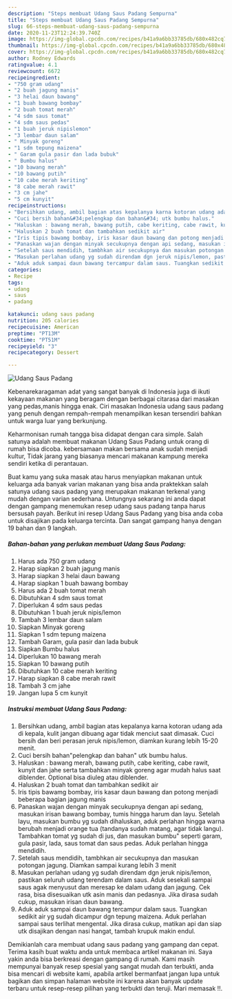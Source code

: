 ```yaml
---
description: "Steps membuat Udang Saus Padang Sempurna"
title: "Steps membuat Udang Saus Padang Sempurna"
slug: 66-steps-membuat-udang-saus-padang-sempurna
date: 2020-11-23T12:24:39.740Z
image: https://img-global.cpcdn.com/recipes/b41a9a6bb33785db/680x482cq70/udang-saus-padang-foto-resep-utama.jpg
thumbnail: https://img-global.cpcdn.com/recipes/b41a9a6bb33785db/680x482cq70/udang-saus-padang-foto-resep-utama.jpg
cover: https://img-global.cpcdn.com/recipes/b41a9a6bb33785db/680x482cq70/udang-saus-padang-foto-resep-utama.jpg
author: Rodney Edwards
ratingvalue: 4.1
reviewcount: 6672
recipeingredient:
- "750 gram udang"
- "2 buah jagung manis"
- "3 helai daun bawang"
- "1 buah bawang bombay"
- "2 buah tomat merah"
- "4 sdm saus tomat"
- "4 sdm saus pedas"
- "1 buah jeruk nipislemon"
- "3 lembar daun salam"
- " Minyak goreng"
- "1 sdm tepung maizena"
- " Garam gula pasir dan lada bubuk"
- " Bumbu halus"
- "10 bawang merah"
- "10 bawang putih"
- "10 cabe merah keriting"
- "8 cabe merah rawit"
- "3 cm jahe"
- "5 cm kunyit"
recipeinstructions:
- "Bersihkan udang, ambil bagian atas kepalanya karna kotoran udang ada di kepala, kulit jangan dibuang agar tidak menciut saat dimasak. Cuci bersih dan beri perasan jeruk nipis/lemon, diamkan kurang lebih 15-20 menit."
- "Cuci bersih bahan&#34;pelengkap dan bahan&#34; utk bumbu halus."
- "Haluskan : bawang merah, bawang putih, cabe keriting, cabe rawit, kunyit dan jahe serta tambahkan minyak goreng agar mudah halus saat diblender. Optional bisa diuleg atau diblender."
- "Haluskan 2 buah tomat dan tambahkan sedikit air"
- "Iris tipis bawamg bombay, iris kasar daun bawang dan potong menjadi beberapa bagian jagung manis"
- "Panaskan wajan dengan minyak secukupnya dengan api sedang, masukan irisan bawang bombay, tumis hingga harum dan layu. Setelah layu, masukan bumbu yg sudah dihaluskan, aduk perlahan hingga warna berubah menjadi orange tua (tandanya sudah matang, agar tidak langu). Tambahkan tomat yg sudah di jus, dan masukan bumbu&#34; seperti garam, gula pasir, lada, saus tomat dan saus pedas. Aduk perlahan hingga mendidih."
- "Setelah saus mendidih, tambhkan air secukupnya dan masukan potongan jagung. Diamkan sampai kurang lebih 3 menit"
- "Masukan perlahan udang yg sudah direndam dgn jeruk nipis/lemon, pastikan seluruh udang terendam dalam saus. Aduk sesekali sampai saus agak menyusut dan meresap ke dalam udang dan jagung. Cek rasa, bisa disesuaikan utk asin manis dan pedasnya. Jika dirasa sudah cukup, masukan irisan daun bawang."
- "Aduk aduk sampai daun bawang tercampur dalam saus. Tuangkan sedikit air yg sudah dicampur dgn tepung maizena. Aduk perlahan sampai saus terlihat mengental. Jika dirasa cukup, matikan api dan siap utk disajikan dengan nasi hangat, tambah krupuk makin endul."
categories:
- Recipe
tags:
- udang
- saus
- padang

katakunci: udang saus padang 
nutrition: 205 calories
recipecuisine: American
preptime: "PT13M"
cooktime: "PT51M"
recipeyield: "3"
recipecategory: Dessert

---
```



![Udang Saus Padang](https://img-global.cpcdn.com/recipes/b41a9a6bb33785db/680x482cq70/udang-saus-padang-foto-resep-utama.jpg)

Kebenarekaragaman adat yang sangat banyak di Indonesia juga di ikuti kekayaan makanan yang beragam dengan berbagai citarasa dari masakan yang pedas,manis hingga enak. Ciri masakan Indonesia udang saus padang yang penuh dengan rempah-rempah menampilkan kesan tersendiri bahkan untuk warga luar yang berkunjung.


Keharmonisan rumah tangga bisa didapat dengan cara simple. Salah satunya adalah membuat makanan Udang Saus Padang untuk orang di rumah bisa dicoba. kebersamaan makan bersama anak sudah menjadi kultur, Tidak jarang yang biasanya mencari makanan kampung mereka sendiri ketika di perantauan.



Buat kamu yang suka masak atau harus menyiapkan makanan untuk keluarga ada banyak varian makanan yang bisa anda praktekkan salah satunya udang saus padang yang merupakan makanan terkenal yang mudah dengan varian sederhana. Untungnya sekarang ini anda dapat dengan gampang menemukan resep udang saus padang tanpa harus bersusah payah.
Berikut ini resep Udang Saus Padang yang bisa anda coba untuk disajikan pada keluarga tercinta. Dan sangat gampang hanya dengan 19 bahan dan 9 langkah.


<!--inarticleads1-->

##### Bahan-bahan yang perlukan membuat Udang Saus Padang:

1. Harus ada 750 gram udang
1. Harap siapkan 2 buah jagung manis
1. Harap siapkan 3 helai daun bawang
1. Harap siapkan 1 buah bawang bombay
1. Harus ada 2 buah tomat merah
1. Dibutuhkan 4 sdm saus tomat
1. Diperlukan 4 sdm saus pedas
1. Dibutuhkan 1 buah jeruk nipis/lemon
1. Tambah 3 lembar daun salam
1. Siapkan  Minyak goreng
1. Siapkan 1 sdm tepung maizena
1. Tambah  Garam, gula pasir dan lada bubuk
1. Siapkan  Bumbu halus
1. Diperlukan 10 bawang merah
1. Siapkan 10 bawang putih
1. Dibutuhkan 10 cabe merah keriting
1. Harap siapkan 8 cabe merah rawit
1. Tambah 3 cm jahe
1. Jangan lupa 5 cm kunyit




<!--inarticleads2-->

##### Instruksi membuat  Udang Saus Padang:

1. Bersihkan udang, ambil bagian atas kepalanya karna kotoran udang ada di kepala, kulit jangan dibuang agar tidak menciut saat dimasak. Cuci bersih dan beri perasan jeruk nipis/lemon, diamkan kurang lebih 15-20 menit.
1. Cuci bersih bahan&#34;pelengkap dan bahan&#34; utk bumbu halus.
1. Haluskan : bawang merah, bawang putih, cabe keriting, cabe rawit, kunyit dan jahe serta tambahkan minyak goreng agar mudah halus saat diblender. Optional bisa diuleg atau diblender.
1. Haluskan 2 buah tomat dan tambahkan sedikit air
1. Iris tipis bawamg bombay, iris kasar daun bawang dan potong menjadi beberapa bagian jagung manis
1. Panaskan wajan dengan minyak secukupnya dengan api sedang, masukan irisan bawang bombay, tumis hingga harum dan layu. Setelah layu, masukan bumbu yg sudah dihaluskan, aduk perlahan hingga warna berubah menjadi orange tua (tandanya sudah matang, agar tidak langu). Tambahkan tomat yg sudah di jus, dan masukan bumbu&#34; seperti garam, gula pasir, lada, saus tomat dan saus pedas. Aduk perlahan hingga mendidih.
1. Setelah saus mendidih, tambhkan air secukupnya dan masukan potongan jagung. Diamkan sampai kurang lebih 3 menit
1. Masukan perlahan udang yg sudah direndam dgn jeruk nipis/lemon, pastikan seluruh udang terendam dalam saus. Aduk sesekali sampai saus agak menyusut dan meresap ke dalam udang dan jagung. Cek rasa, bisa disesuaikan utk asin manis dan pedasnya. Jika dirasa sudah cukup, masukan irisan daun bawang.
1. Aduk aduk sampai daun bawang tercampur dalam saus. Tuangkan sedikit air yg sudah dicampur dgn tepung maizena. Aduk perlahan sampai saus terlihat mengental. Jika dirasa cukup, matikan api dan siap utk disajikan dengan nasi hangat, tambah krupuk makin endul.




Demikianlah cara membuat udang saus padang yang gampang dan cepat. Terima kasih buat waktu anda untuk membaca artikel makanan ini. Saya yakin anda bisa berkreasi dengan gampang di rumah. Kami masih mempunyai banyak resep spesial yang sangat mudah dan terbukti, anda bisa mencari di website kami, apabila artikel bermanfaat jangan lupa untuk bagikan dan simpan halaman website ini karena akan banyak update terbaru untuk resep-resep pilihan yang terbukti dan teruji. Mari memasak !!. 
